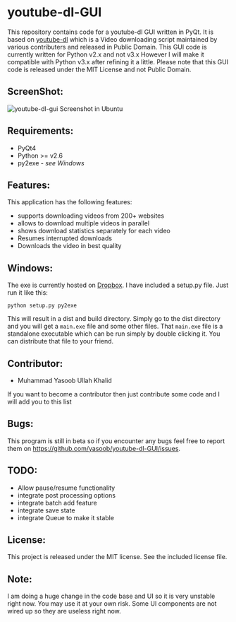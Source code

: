 youtube-dl-GUI
==============

This repository contains code for a youtube-dl GUI written in PyQt. It is based on [youtube-dl](https://github.com/rg3/youtube-dl) which is a Video downloading script maintained by various contributers and released in Public Domain. This GUI code is currently written for Python v2.x and not v3.x However I will make it compatible with Python v3.x after refining it a little. Please note that this GUI code is released under the MIT License and not Public Domain.

ScreenShot:
-------------
![youtube-dl-gui Screenshot in Ubuntu](http://imgur.com/EJ1krDt.png)

Requirements:
------------
- PyQt4
- Python >= v2.6
- py2exe - _see Windows_

Features:
----------
This application has the following features:
- supports downloading videos from 200+ websites
- allows to download multiple videos in parallel
- shows download statistics separately for each video
- Resumes interrupted downloads
- Downloads the video in best quality

Windows:
-----------
The exe is currently hosted on [Dropbox](https://www.dropbox.com/s/oj8dh4q82tofk34/youtube-dl.exe). I have included a setup.py file. Just run it like this:
```
python setup.py py2exe
```
This will result in a dist and build directory. Simply go to the dist directory and you will get a ```main.exe``` file and some other files. That ```main.exe``` file is a standalone executable which can be run simply by double clicking it. You can distribute that file to your friend.

Contributor:
---------
- Muhammad Yasoob Ullah Khalid

If you want to become a contributor then just contribute some code and I will add you to this list

Bugs:
----------
This program is still in beta so if you encounter any bugs feel free to report them on https://github.com/yasoob/youtube-dl-GUI/issues. 

TODO:
-------
- Allow pause/resume functionality
- integrate post processing options
- integrate batch add feature
- integrate save state
- integrate Queue to make it stable

License:
----------
This project is released under the MIT license. See the included license file.

Note:
-----

I am doing a huge change in the code base and UI so it is very unstable right now. You may use it at your own risk.
Some UI components are not wired up so they are useless right now.